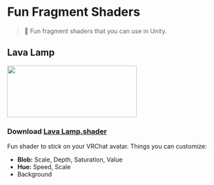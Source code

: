 # Fun Fragment Shaders
> 🎨 Fun fragment shaders that you can use in Unity.

## Lava Lamp

<img width="300" height="120" src="https://maki.cat/vrchat/lavalamp2.gif">

### Download [Lava Lamp.shader](https://raw.githubusercontent.com/makitsune/fun-frag-shaders/master/Lava%20Lamp.shader)

Fun shader to stick on your VRChat avatar. Things you can customize:

- **Blob:** Scale, Depth, Saturation, Value
- **Hue:** Speed, Scale
- Background
